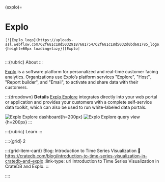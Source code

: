 (explo)=
# Explo

```{div} .float-right
[![Explo logo](https://uploads-ssl.webflow.com/62f681c18d50329187681754/62f681c18d5032d0bd681785_logo.svg){height=60px loading=lazy}][Explo]
```
```{div} .clearfix
```

:::{rubric} About
:::

[Explo] is a software platform for personalized and real-time customer facing
analytics. Organizations use Explo’s platform services "Explore", "Host", "Report
builder", and "Email", to activate and share data with their customers.

:::{dropdown} **Details**
[Explo Explore] integrates directly into your web portal or application and provides
your customers with a complete self-service data toolkit, which can also be used to
run white-labeled data portals.

![Explo Explore dashboard](https://cratedb.com/hs-fs/hubfs/Screenshot%202023-07-21%20at%2013.17.45.png?width=2948&height=2312&name=Screenshot%202023-07-21%20at%2013.17.45.png){h=200px}
![Explo Explore query view](https://cratedb.com/hs-fs/hubfs/Screenshot%202023-07-21%20at%2013.24.01.png?width=2932&height=1716&name=Screenshot%202023-07-21%20at%2013.24.01.png){h=200px}
:::

:::{rubric} Learn
:::

::::{grid} 2

:::{grid-item-card} Blog: Introduction to Time Series Visualization
:link: https://cratedb.com/blog/introduction-to-time-series-visualization-in-cratedb-and-explo
:link-type: url
Introduction to Time Series Visualization in CrateDB and Explo.
:::

::::


[Explo]: https://www.explo.co/
[Explo Explore]: https://www.explo.co/products/explore
